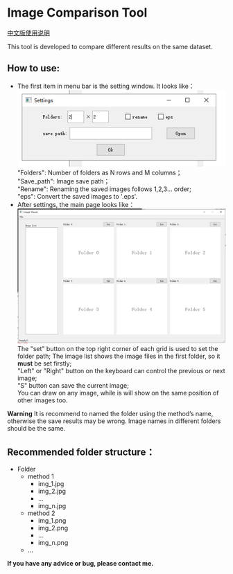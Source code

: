 # Image Comparison Tool  
[中文版使用说明](https://github.com/moothes/Image_Comparison_Tool/blob/master/readme.md)  

This tool is developed to compare different results on the same dataset.

How to use:  
----
* The first item in menu bar is the setting window. It looks like：  
![](https://github.com/moothes/Image_Comparison_Tool/blob/master/setting.PNG)  
"Folders": Number of folders as N rows and M columns；  
"Save_path": Image save path；  
"Rename": Renaming the saved images follows 1,2,3... order;  
"eps": Convert the saved images to '.eps'.
* After settings, the main page looks like：  
![](https://github.com/moothes/Image_Comparison_Tool/blob/master/main.PNG)  
The "set" button on the top right corner of each grid is used to set the folder path; 
The image list shows the image files in the first folder, so it **must** be set firstly;   
"Left" or "Right" button on the keyboard can control the previous or next image;  
"S" button can save the current image;  
You can draw on any image, while is will show on the same position of other images too.  

**Warning**
It is recommend to named the folder using the method’s name, otherwise the save results may be wrong.
Image names in different folders should be the same.

Recommended folder structure：
----
* Folder
  * method 1
    * img_1.jpg
    * img_2.jpg 
    * ...
    * img_n.jpg 
  * method 2
    * img_1.png
    * img_2.png 
    * ...
    * img_n.png 
  * ...

**If you have any advice or bug, please contact me.**
